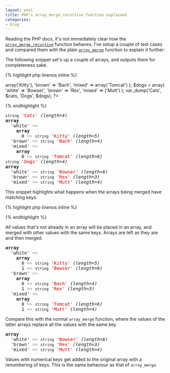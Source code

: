 ```yaml
---
layout: post
title: PHP's array_merge_recursive function explained
categories:
- blog
---
```


Reading the PHP docs, it's not immediately clear how the [`array_merge_recursive`][1] function behaves.
I've setup a couple of test cases and compared them with the plain [`array_merge`][2] function to explain it further:

The following snippet set's up a couple of arrays, and outputs them for completeness sake.

{% highlight php linenos inline %}
<?php
$cats = array(
    'white' => array('Kitty'),
    'brown' => 'Bach',
    'mixed' => array('Tomcat')
);
$dogs = array(
    'white' => 'Bowser',
    'brown' => 'Rex',
    'mixed' => ('Mutt')
);

var_dump('Cats', $cats, 'Dogs', $dogs);
?>
{% endhighlight %}

<pre><small>string</small> <font color='#cc0000'>'Cats'</font> <i>(length=4)</i>
<b>array</b>
  'white' <font color='#888a85'>=&gt;</font> 
    <b>array</b>
      0 <font color='#888a85'>=&gt;</font> <small>string</small> <font color='#cc0000'>'Kitty'</font> <i>(length=5)</i>
  'brown' <font color='#888a85'>=&gt;</font> <small>string</small> <font color='#cc0000'>'Bach'</font> <i>(length=4)</i>
  'mixed' <font color='#888a85'>=&gt;</font> 
    <b>array</b>
      0 <font color='#888a85'>=&gt;</font> <small>string</small> <font color='#cc0000'>'Tomcat'</font> <i>(length=6)</i>
<small>string</small> <font color='#cc0000'>'Dogs'</font> <i>(length=4)</i>
<b>array</b>
  'white' <font color='#888a85'>=&gt;</font> <small>string</small> <font color='#cc0000'>'Bowser'</font> <i>(length=6)</i>
  'brown' <font color='#888a85'>=&gt;</font> <small>string</small> <font color='#cc0000'>'Rex'</font> <i>(length=3)</i>
  'mixed' <font color='#888a85'>=&gt;</font> <small>string</small> <font color='#cc0000'>'Mutt'</font> <i>(length=4)</i>
</pre>

This snippet highlights what happens when the arrays being merged have matching keys.

{% highlight php linenos inline %}
<?php
var_dump('Cats and Dogs - plain', array_merge($cats, $dogs));
var_dump('Cats and Dogs - recursive', array_merge_recursive($cats, $dogs));
?>
{% endhighlight %}

All values that's not already in an array will be placed in an array,
and merged with other values with the same keys. Arrays are left as they are and then merged.

<pre>
<b>array</b>
  'white' <font color='#888a85'>=&gt;</font> 
    <b>array</b>
      0 <font color='#888a85'>=&gt;</font> <small>string</small> <font color='#cc0000'>'Kitty'</font> <i>(length=5)</i>
      1 <font color='#888a85'>=&gt;</font> <small>string</small> <font color='#cc0000'>'Bowser'</font> <i>(length=6)</i>
  'brown' <font color='#888a85'>=&gt;</font> 
    <b>array</b>
      0 <font color='#888a85'>=&gt;</font> <small>string</small> <font color='#cc0000'>'Bach'</font> <i>(length=4)</i>
      1 <font color='#888a85'>=&gt;</font> <small>string</small> <font color='#cc0000'>'Rex'</font> <i>(length=3)</i>
  'mixed' <font color='#888a85'>=&gt;</font> 
    <b>array</b>
      0 <font color='#888a85'>=&gt;</font> <small>string</small> <font color='#cc0000'>'Tomcat'</font> <i>(length=6)</i>
      1 <font color='#888a85'>=&gt;</font> <small>string</small> <font color='#cc0000'>'Mutt'</font> <i>(length=4)</i>
</pre>

Compare this with the normal `array_merge` function, where the values of the latter arrays replace
all the values with the same key.

<pre>
<b>array</b>
  'white' <font color='#888a85'>=&gt;</font> <small>string</small> <font color='#cc0000'>'Bowser'</font> <i>(length=6)</i>
  'brown' <font color='#888a85'>=&gt;</font> <small>string</small> <font color='#cc0000'>'Rex'</font> <i>(length=3)</i>
  'mixed' <font color='#888a85'>=&gt;</font> <small>string</small> <font color='#cc0000'>'Mutt'</font> <i>(length=4)</i>
</pre>

Values with numerical keys get added to the original array with a renumbering of keys. This
is the same behaviour as that of `array_merge`.

[1]: http://php.net/manual/en/function.array-merge-recursive.php
[2]: http://php.net/manual/en/function.array-merge.php

